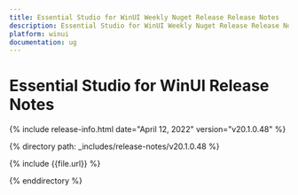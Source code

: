```yaml
---
title: Essential Studio for WinUI Weekly Nuget Release Release Notes  
description: Essential Studio for WinUI Weekly Nuget Release Release Notes  
platform: winui
documentation: ug
---
```


# Essential Studio for WinUI  Release Notes  

{% include release-info.html date="April 12, 2022"  version="v20.1.0.48" %} 

{% directory path: _includes/release-notes/v20.1.0.48 %}

{% include {{file.url}} %}

{% enddirectory %}